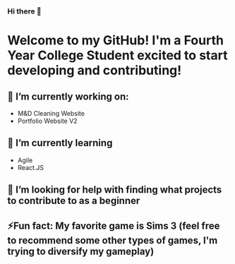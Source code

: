 ### Hi there 👋

# Welcome to my GitHub! I'm a Fourth Year College Student excited to start developing and contributing!

## 🔭 I’m currently working on:
- M&D Cleaning Website
- Portfolio Website V2

## 🌱 I’m currently learning
- Agile
- React.JS

## 🤔 I’m looking for help with finding what projects to contribute to as a beginner

## ⚡Fun fact: My favorite game is Sims 3 (feel free to recommend some other types of games, I'm trying to diversify my gameplay)


<!--
**chewitt1/chewitt1** is a ✨ _special_ ✨ repository because its `README.md` (this file) appears on your GitHub profile.

Here are some ideas to get you started:

- 🔭 I’m currently working on ...
- 🌱 I’m currently learning ...
- 👯 I’m looking to collaborate on ...
- 🤔 I’m looking for help with ...
- 💬 Ask me about ...
- 📫 How to reach me: ...
- 😄 Pronouns: ...
- ⚡ Fun fact: ...
-->
